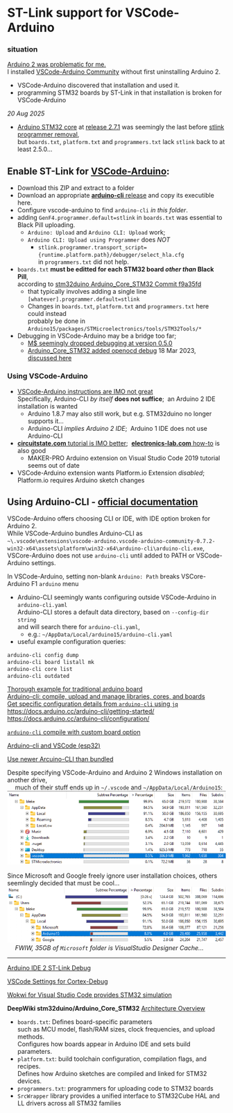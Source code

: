 # ST-Link support for VSCode-Arduino
### situation
[Arduino 2 was problematic for me.](https://blekenbleu.github.io/static/Arduino2/)  
I installed [VSCode-Arduino Community](https://marketplace.visualstudio.com/items?itemName=vscode-arduino.vscode-arduino-community) without first uninstalling Arduino 2.  
- VSCode-Arduino discovered that installation and used it.  
- programming STM32 boards by ST-Link in that installation is broken for VSCode-Arduino  

*20 Aug 2025*  
- [Arduino STM32 core](https://github.com/stm32duino/Arduino_Core_STM32) at [release 2.7.1](https://github.com/stm32duino/Arduino_Core_STM32/releases/tag/2.7.1)
	was seemingly the last before [stlink programmer removal](https://github.com/stm32duino/Arduino_Core_STM32/commit/f9a35fd714b889475e067d8c2c72c551ea3c0cba),   
	but `boards.txt`, `platform.txt` and `programmers.txt` lack `stlink` back to at least 2.5.0...  

## Enable ST-Link for [VSCode-Arduino](https://blekenbleu.github.io/static/VSCodeArduino/programming.htm):  
- Download this ZIP and extract to a folder
- Download an appropriate [**arduino-cli** release](https://github.com/arduino/arduino-cli/releases) and copy its executible here.
- Configure vscode-arduino to find `arduino-cli` *in this folder*.  
- adding `GenF4.programmer.default=stlink` in `boards.txt` was essential to Black Pill uploading.
	- `Arduino: Upload` and `Arduino CLI: Upload` work;  
	- `Arduino CLI: Upload using Programmer` does *NOT*  
		- `stlink.programmer.transport_script={runtime.platform.path}/debugger/select_hla.cfg`  
			in `programmers.txt` did not help.  
- `boards.txt` **must be editted for each STM32 board *other than* Black Pill**,  
	according to [stm32duino Arduino_Core_STM32 Commit f9a35fd](https://github.com/stm32duino/Arduino_Core_STM32/commit/f9a35fd714b889475e067d8c2c72c551ea3c0cba)
	- that typically involves adding a single line `[whatever].programmer.default=stlink`  
	- Changes in `boards.txt`, `platform.txt` and `programmers.txt` here could instead  
	  probably be done in `Arduino15/packages/STMicroelectronics/tools/STM32Tools/*`
- Debugging in VSCode-Arduino may be a bridge too far;
	- [M$ seemingly dropped debugging at version 0.5.0](https://github.com/Tnthr/vscode-arduino-debug#visual-studio-code-extension-for-arduino-the-fork)
	- [Arduino_Core_STM32 added openocd debug](https://github.com/stm32duino/Arduino_Core_STM32/pull/1976/files#diff-5c378d0844f0422d4d813eabe83f61ffce82014d8b8aa3e93ee35ce2ca14ca7b)
		18 Mar 2023, [discussed here](https://github.com/stm32duino/Arduino_Core_STM32/issues/1896)

### Using VSCode-Arduino  
- [VSCode-Arduino instructions are IMO not great](https://github.com/vscode-arduino/vscode-arduino#installation)  
	Specifically, Arduino-CLI *by itself* **does not suffice**;&nbsp; an Arduino 2 IDE installation is wanted  
	- Arduino 1.8.7 may also still work, but e.g. STM32duino no longer supports it...
	- Arduino-CLI *implies Arduino 2 IDE*;&nbsp; Arduino 1 IDE does not use Arduino-CLI
- [**circuitstate.com** tutorial is IMO better](https://www.circuitstate.com/tutorials/how-to-use-vs-code-for-creating-and-uploading-arduino-sketches/);&nbsp;
	[**electronics-lab.com** how-to](https://www.electronics-lab.com/project/programming-arduino-platform-io-arduino-extension-visual-studio-code-editor/) is also good
	- MAKER-PRO Arduino extension on Visual Studio Code 2019 tutorial seems out of date
- VSCode-Arduino extension wants Platform.io Extension *disabled*;&nbsp; Platform.io requires Arduino sketch changes



## Using Arduino-CLI - [official documentation](https://arduino.github.io/arduino-cli)

VSCode-Arduino offers choosing CLI or IDE, with IDE option broken for Arduino 2.  
While VSCode-Arduino bundles Arduino-CLI as
`~\.vscode\extensions\vscode-arduino.vscode-arduino-community-0.7.2-win32-x64\assets\platform\win32-x64\arduino-cli\arduino-cli.exe`,  
VSCore-Arduino does not use `arduino-cli` until added to PATH or VSCode-Arduino settings.  

In VSCode-Arduino, setting non-blank `Arduino: Path` breaks VSCore-Arduino F1 `arduino` menu
- Arduino-CLI seemingly wants configuring outside VSCode-Arduino in `arduino-cli.yaml`  
	Arduino-CLI stores a default data directory, based on `--config-dir string`  
	and will search there for `arduino-cli.yaml`,  
  	- e.g.: `~/AppData/Local/arduino15/arduino-cli.yaml`  
- useful example configuration queries:
```
arduino-cli config dump
arduino-cli board listall mk
arduino-cli core list
arduino-cli outdated
```

[Thorough example for traditional arduino board](https://www.dumblebots.com/blog/arduino-cli-getting-started)  
[Arduino-cli: compile, upload and manage libraries, cores, and boards](https://www.pcbway.com/blog/Activities/Arduino_cli__compile__upload_and_manage_libraries__cores__and_boards.html)  
[Get specific configuration details from `arduino-cli` using `jq`](https://forum.arduino.cc/t/how-to-get-specific-configuration-details-using-arduino-cli/1176922/1)  
https://docs.arduino.cc/arduino-cli/getting-started/  
https://docs.arduino.cc/arduino-cli/configuration/  

[`arduino-cli` compile with custom board option](https://forum.arduino.cc/t/selecting-stm32f103cb-instead-of-default/1135893)

[Arduino-cli and VSCode (esp32)](https://cooling75.github.io/blog/arduino.html)

[Use newer Arcuino-CLI than bundled](https://forum.arduino.cc/t/board-change-and-upload-issue-stm32-nucleo-32/951464)

Despite specifying VSCode-Arduino and Arduino 2 Windows installation on another drive,  
 &emsp; much of their stuff ends up in  `~/.vscode` and `~/AppData/Local/Arduino15`:  
![](vscode.png)  

Since Microsoft and Google freely ignore user installation choices,
others seemlingly decided that must be cool...  
![](Arduino15.png)  
 &emsp; *FWIW, 35GB of `Microsoft` folder is VisualStudio Designer Cache...*

---

[Arduino IDE 2 ST-Link Debug](https://www.stm32duino.com/viewtopic.php?t=1707)

[VSCode Settings for Cortex-Debug](https://github.com/Marus/cortex-debug/wiki)

[Wokwi for Visual Studio Code provides STM32 simulation](https://docs.wokwi.com/vscode/getting-started)

**DeepWiki stm32duino/Arduino_Core_STM32**
[Architecture Overview](https://deepwiki.com/stm32duino/Arduino_Core_STM32/1-overview#architecture-overview)  
- `boards.txt`: Defines board-specific parameters  
	such as MCU model, flash/RAM sizes, clock frequencies, and upload methods.  
   Configures how boards appear in Arduino IDE and sets build parameters.  
- `platform.txt`: build toolchain configuration, compilation flags, and recipes.  
   Defines how Arduino sketches are compiled and linked for STM32 devices.  
- `programmers.txt`:  programmers for uploading code to STM32 boards  
- `SrcWrapper` library provides a unified interface to STM32Cube HAL and LL drivers across all STM32 families  

